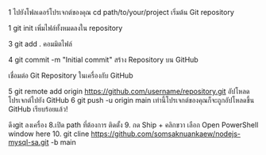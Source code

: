 1 ไปยังโฟลเดอร์โปรเจกต์ของคุณ
 cd path/to/your/project
เริ่มต้น Git repository

1 git init
เพิ่มไฟล์ทั้งหมดลงใน repository

3 git add .
คอมมิตไฟล์

4 git commit -m "Initial commit"
สร้าง Repository บน GitHub

เชื่อมต่อ Git Repository ในเครื่องกับ GitHub

5 git remote add origin https://github.com/username/repository.git
อัปโหลดโปรเจกต์ไปยัง GitHub
6 git push -u origin main
เท่านี้โปรเจกต์ของคุณก็จะถูกอัปโหลดขึ้น GitHub เรียบร้อยแล้ว!

ดึงgit ลงเครื่อง
8.เปิด path ที่ต้องการ ติดตั้ง 
9. กด Ship + คลิกขวา เลือก Open PowerShell window here 
10. git cline https://github.com/somsaknuankaew/nodejs-mysql-sa.git -b main 
